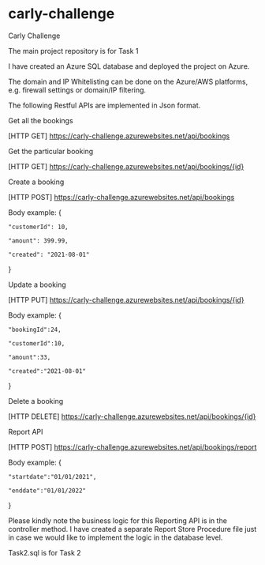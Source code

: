 # carly-challenge
Carly Challenge

The main project repository is for Task 1

I have created an Azure SQL database and deployed the project on Azure.

The domain and IP Whitelisting can be done on the Azure/AWS platforms, e.g. firewall settings or domain/IP filtering. 

The following Restful APIs are implemented in Json format.

Get all the bookings

[HTTP GET]
https://carly-challenge.azurewebsites.net/api/bookings

Get the particular booking

[HTTP GET]
https://carly-challenge.azurewebsites.net/api/bookings/{id}

Create a booking

[HTTP POST]
https://carly-challenge.azurewebsites.net/api/bookings

Body example:
{

	"customerId": 10,

	"amount": 399.99,

	"created": "2021-08-01"

}

Update a booking

[HTTP PUT]
https://carly-challenge.azurewebsites.net/api/bookings/{id}

Body example:
{
	
	"bookingId":24,

	"customerId":10,

	"amount":33,

	"created":"2021-08-01"

}

Delete a booking

[HTTP DELETE]
https://carly-challenge.azurewebsites.net/api/bookings/{id}

Report API

[HTTP POST]
https://carly-challenge.azurewebsites.net/api/bookings/report

Body example:
{
	
	"startdate":"01/01/2021",

	"enddate":"01/01/2022"

}

Please kindly note the business logic for this Reporting API is in the controller method.
I have created a separate Report Store Procedure file just in case we would like to implement the logic in the database level.

Task2.sql is for Task 2